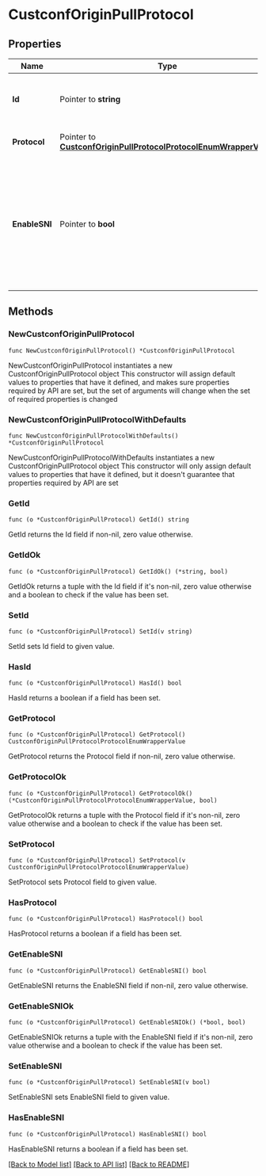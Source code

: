 # CustconfOriginPullProtocol

## Properties

Name | Type | Description | Notes
------------ | ------------- | ------------- | -------------
**Id** | Pointer to **string** | This is used by the API to perform conflict checking | [optional] 
**Protocol** | Pointer to [**CustconfOriginPullProtocolProtocolEnumWrapperValue**](custconfOriginPullProtocolProtocolEnumWrapperValue.md) |  | [optional] [default to "UNKNOWN"]
**EnableSNI** | Pointer to **bool** | This key allows you to configure the CDN caching servers to use SNI while making Secured Connection to Origin. | [optional] 

## Methods

### NewCustconfOriginPullProtocol

`func NewCustconfOriginPullProtocol() *CustconfOriginPullProtocol`

NewCustconfOriginPullProtocol instantiates a new CustconfOriginPullProtocol object
This constructor will assign default values to properties that have it defined,
and makes sure properties required by API are set, but the set of arguments
will change when the set of required properties is changed

### NewCustconfOriginPullProtocolWithDefaults

`func NewCustconfOriginPullProtocolWithDefaults() *CustconfOriginPullProtocol`

NewCustconfOriginPullProtocolWithDefaults instantiates a new CustconfOriginPullProtocol object
This constructor will only assign default values to properties that have it defined,
but it doesn't guarantee that properties required by API are set

### GetId

`func (o *CustconfOriginPullProtocol) GetId() string`

GetId returns the Id field if non-nil, zero value otherwise.

### GetIdOk

`func (o *CustconfOriginPullProtocol) GetIdOk() (*string, bool)`

GetIdOk returns a tuple with the Id field if it's non-nil, zero value otherwise
and a boolean to check if the value has been set.

### SetId

`func (o *CustconfOriginPullProtocol) SetId(v string)`

SetId sets Id field to given value.

### HasId

`func (o *CustconfOriginPullProtocol) HasId() bool`

HasId returns a boolean if a field has been set.

### GetProtocol

`func (o *CustconfOriginPullProtocol) GetProtocol() CustconfOriginPullProtocolProtocolEnumWrapperValue`

GetProtocol returns the Protocol field if non-nil, zero value otherwise.

### GetProtocolOk

`func (o *CustconfOriginPullProtocol) GetProtocolOk() (*CustconfOriginPullProtocolProtocolEnumWrapperValue, bool)`

GetProtocolOk returns a tuple with the Protocol field if it's non-nil, zero value otherwise
and a boolean to check if the value has been set.

### SetProtocol

`func (o *CustconfOriginPullProtocol) SetProtocol(v CustconfOriginPullProtocolProtocolEnumWrapperValue)`

SetProtocol sets Protocol field to given value.

### HasProtocol

`func (o *CustconfOriginPullProtocol) HasProtocol() bool`

HasProtocol returns a boolean if a field has been set.

### GetEnableSNI

`func (o *CustconfOriginPullProtocol) GetEnableSNI() bool`

GetEnableSNI returns the EnableSNI field if non-nil, zero value otherwise.

### GetEnableSNIOk

`func (o *CustconfOriginPullProtocol) GetEnableSNIOk() (*bool, bool)`

GetEnableSNIOk returns a tuple with the EnableSNI field if it's non-nil, zero value otherwise
and a boolean to check if the value has been set.

### SetEnableSNI

`func (o *CustconfOriginPullProtocol) SetEnableSNI(v bool)`

SetEnableSNI sets EnableSNI field to given value.

### HasEnableSNI

`func (o *CustconfOriginPullProtocol) HasEnableSNI() bool`

HasEnableSNI returns a boolean if a field has been set.


[[Back to Model list]](../README.md#documentation-for-models) [[Back to API list]](../README.md#documentation-for-api-endpoints) [[Back to README]](../README.md)


